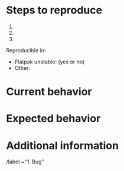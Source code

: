 # Steps to reproduce
<!--
    Explain in detail the steps on how the issue can be reproduced.
-->
1.
2.
3.

Reproducible in:
<!--
    Please test if the issue was already fixed in the unstable version of the app.
    For that, follow these steps:
    1. Make sure Flatpak is installed or install it following these steps https://flatpak.org/setup
    2. Install the unstable version of the app following this link 
    https://gitlab.gnome.org/GNOME/gnome-apps-nightly/raw/master/NautilusDevel.flatpakref and save
    it as a ".flatpakref" file

    If these steps failed, write in 'Other' the distribution you’re using and
    the version of the app.
-->
- Flatpak unstable: (yes or no) <!-- Write "yes" or "no" after the semicolon. -->
- Other:

# Current behavior
<!-- Describe the current behavior. -->


# Expected behavior
<!-- Describe the expected behavior. -->


# Additional information
<!--
    Provide more information that could be relevant.
    
    If the issue is a crash, provide a stack trace following the steps in:
    https://wiki.gnome.org/Community/GettingInTouch/Bugzilla/GettingTraces
-->


<!-- Ignore the text under this line. -->
/label ~"1. Bug"
